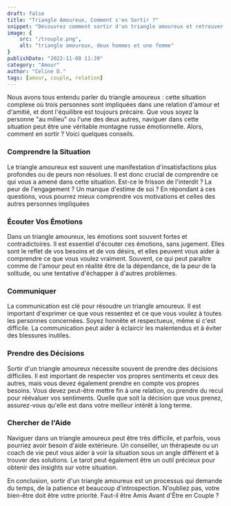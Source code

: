 ```yaml
---
draft: false
title: "Triangle Amoureux, Comment s'en Sortir ?"
snippet: "Découvrez comment sortir d'un triangle amoureux et retrouver l'équilibre émotionnel. Comprenez la situation, écoutez vos émotions et apprenez à communiquer efficacement. Prenez des décisions courageuses en tenant compte de vos besoins et cherchez de l'aide si nécessaire. Naviguez dans les complexités de l'amour avec patience et introspection. Découvrez également si être amis avant d'être en couple est essentiel pour une relation épanouissante."
image: {
    src: "/trouple.png",
    alt: "triangle amoureux, deux hommes et une femme"
}
publishDate: "2022-11-08 11:39"
category: "Amour"
author: "Celine D."
tags: [amour, couple, relation]
---
```


Nous avons tous entendu parler du triangle amoureux : cette situation complexe où trois personnes sont impliquées dans une relation d'amour et d'amitié, et dont l'équilibre est toujours précaire. Que vous soyez la personne "au milieu" ou l'une des deux autres, naviguer dans cette situation peut être une véritable montagne russe émotionnelle. Alors, comment en sortir ? Voici quelques conseils.
### Comprendre la Situation
Le triangle amoureux est souvent une manifestation d'insatisfactions plus profondes ou de peurs non résolues. Il est donc crucial de comprendre ce qui vous a amené dans cette situation. Est-ce le frisson de l'interdit ? La peur de l'engagement ? Un manque d'estime de soi ? En répondant à ces questions, vous pourrez mieux comprendre vos motivations et celles des autres personnes impliquées
### Écouter Vos Émotions
Dans un triangle amoureux, les émotions sont souvent fortes et contradictoires. Il est essentiel d'écouter ces émotions, sans jugement. Elles sont le reflet de vos besoins et de vos désirs, et elles peuvent vous aider à comprendre ce que vous voulez vraiment. Souvent, ce qui peut paraître comme de l'amour peut en réalité être de la dépendance, de la peur de la solitude, ou une tentative d'échapper à d'autres problèmes.
### Communiquer
La communication est clé pour résoudre un triangle amoureux. Il est important d'exprimer ce que vous ressentez et ce que vous voulez à toutes les personnes concernées. Soyez honnête et respectueux, même si c'est difficile. La communication peut aider à éclaircir les malentendus et à éviter des blessures inutiles.
### Prendre des Décisions
Sortir d'un triangle amoureux nécessite souvent de prendre des décisions difficiles. Il est important de respecter vos propres sentiments et ceux des autres, mais vous devez également prendre en compte vos propres besoins. Vous devez peut-être mettre fin à une relation, ou prendre du recul pour réévaluer vos sentiments. Quelle que soit la décision que vous prenez, assurez-vous qu'elle est dans votre meilleur intérêt à long terme.
### Chercher de l'Aide
Naviguer dans un triangle amoureux peut être très difficile, et parfois, vous pourriez avoir besoin d'aide extérieure. Un conseiller, un thérapeute ou un coach de vie peut vous aider à voir la situation sous un angle différent et à trouver des solutions. Le tarot peut également être un outil précieux pour obtenir des insights sur votre situation.

En conclusion, sortir d'un triangle amoureux est un processus qui demande du temps, de la patience et beaucoup d'introspection. N'oubliez pas, votre bien-être doit être votre priorité.
Faut-il être Amis Avant d'Être en Couple ?
